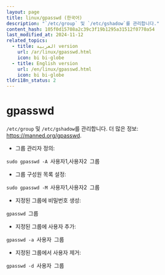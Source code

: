 ```yaml
---
layout: page
title: linux/gpasswd (한국어)
description: "`/etc/group` 및 `/etc/gshadow`를 관리합니다."
content_hash: 105f0d15708a2c39c3f19b1295a31512f0770a54
last_modified_at: 2024-11-12
related_topics:
  - title: العربية version
    url: /ar/linux/gpasswd.html
    icon: bi bi-globe
  - title: English version
    url: /en/linux/gpasswd.html
    icon: bi bi-globe
tldri18n_status: 2
---
```

# gpasswd

`/etc/group` 및 `/etc/gshadow`를 관리합니다.
더 많은 정보: <https://manned.org/gpasswd>.

- 그룹 관리자 정의:

`sudo gpasswd -A `<span class="tldr-var badge badge-pill bg-dark-lm bg-white-dm text-white-lm text-dark-dm font-weight-bold">사용자1,사용자2</span>` `<span class="tldr-var badge badge-pill bg-dark-lm bg-white-dm text-white-lm text-dark-dm font-weight-bold">그룹</span>

- 그룹 구성원 목록 설정:

`sudo gpasswd -M `<span class="tldr-var badge badge-pill bg-dark-lm bg-white-dm text-white-lm text-dark-dm font-weight-bold">사용자1,사용자2</span>` `<span class="tldr-var badge badge-pill bg-dark-lm bg-white-dm text-white-lm text-dark-dm font-weight-bold">그룹</span>

- 지정된 그룹에 비밀번호 생성:

`gpasswd `<span class="tldr-var badge badge-pill bg-dark-lm bg-white-dm text-white-lm text-dark-dm font-weight-bold">그룹</span>

- 지정된 그룹에 사용자 추가:

`gpasswd -a `<span class="tldr-var badge badge-pill bg-dark-lm bg-white-dm text-white-lm text-dark-dm font-weight-bold">사용자</span>` `<span class="tldr-var badge badge-pill bg-dark-lm bg-white-dm text-white-lm text-dark-dm font-weight-bold">그룹</span>

- 지정된 그룹에서 사용자 제거:

`gpasswd -d `<span class="tldr-var badge badge-pill bg-dark-lm bg-white-dm text-white-lm text-dark-dm font-weight-bold">사용자</span>` `<span class="tldr-var badge badge-pill bg-dark-lm bg-white-dm text-white-lm text-dark-dm font-weight-bold">그룹</span>
